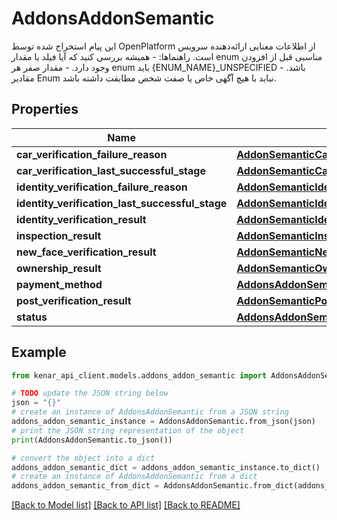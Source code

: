 # AddonsAddonSemantic

این پیام استخراج شده توسط OpenPlatform از اطلاعات معنایی ارائه‌دهنده سرویس است. راهنماها:  - همیشه بررسی کنید که آیا فیلد یا مقدار enum مناسبی قبل از  افزودن وجود دارد.  - مقدار صفر هر enum باید {ENUM_NAME}_UNSPECIFIED باشد.  - مقادیر Enum نباید با هیچ آگهی خاص یا صفت شخص  مطابقت داشته باشد.

## Properties

Name | Type | Description | Notes
------------ | ------------- | ------------- | -------------
**car_verification_failure_reason** | [**AddonSemanticCarVerificationStage**](AddonSemanticCarVerificationStage.md) |  | [optional] 
**car_verification_last_successful_stage** | [**AddonSemanticCarVerificationStage**](AddonSemanticCarVerificationStage.md) |  | [optional] 
**identity_verification_failure_reason** | [**AddonSemanticIdentityVerificationStage**](AddonSemanticIdentityVerificationStage.md) |  | [optional] 
**identity_verification_last_successful_stage** | [**AddonSemanticIdentityVerificationStage**](AddonSemanticIdentityVerificationStage.md) |  | [optional] 
**identity_verification_result** | [**AddonSemanticIdentityVerificationResult**](AddonSemanticIdentityVerificationResult.md) |  | [optional] 
**inspection_result** | [**AddonSemanticInspectionResult**](AddonSemanticInspectionResult.md) |  | [optional] 
**new_face_verification_result** | [**AddonSemanticNewFaceVerificationResult**](AddonSemanticNewFaceVerificationResult.md) |  | [optional] 
**ownership_result** | [**AddonSemanticOwnershipResult**](AddonSemanticOwnershipResult.md) |  | [optional] 
**payment_method** | [**AddonsAddonSemanticPaymentMethod**](AddonsAddonSemanticPaymentMethod.md) |  | [optional] 
**post_verification_result** | [**AddonSemanticPostVerificationResult**](AddonSemanticPostVerificationResult.md) |  | [optional] 
**status** | [**AddonsAddonSemanticStatus**](AddonsAddonSemanticStatus.md) |  | [optional] 

## Example

```python
from kenar_api_client.models.addons_addon_semantic import AddonsAddonSemantic

# TODO update the JSON string below
json = "{}"
# create an instance of AddonsAddonSemantic from a JSON string
addons_addon_semantic_instance = AddonsAddonSemantic.from_json(json)
# print the JSON string representation of the object
print(AddonsAddonSemantic.to_json())

# convert the object into a dict
addons_addon_semantic_dict = addons_addon_semantic_instance.to_dict()
# create an instance of AddonsAddonSemantic from a dict
addons_addon_semantic_from_dict = AddonsAddonSemantic.from_dict(addons_addon_semantic_dict)
```
[[Back to Model list]](../README.md#documentation-for-models) [[Back to API list]](../README.md#documentation-for-api-endpoints) [[Back to README]](../README.md)


